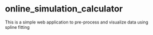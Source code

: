 # online_simulation_calculator
This is a simple web application to pre-process and visualize data using spline fitting
